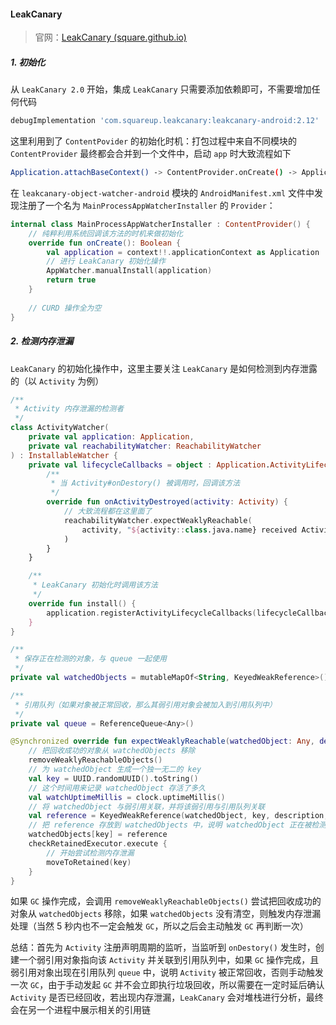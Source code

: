 #### LeakCanary

> 官网：[LeakCanary (square.github.io)](https://square.github.io/leakcanary/)

##### 1. 初始化

从 `LeakCanary 2.0` 开始，集成 `LeakCanary` 只需要添加依赖即可，不需要增加任何代码

````groovy
debugImplementation 'com.squareup.leakcanary:leakcanary-android:2.12'
````

这里利用到了 `ContentPovider` 的初始化时机：打包过程中来自不同模块的 `ContentProvider` 最终都会合并到一个文件中，启动 `app` 时大致流程如下

````sh
Application.attachBaseContext() -> ContentProvider.onCreate() -> Application.onCreate() ->Activity.onCreate()
````

在 `leakcanary-object-watcher-android` 模块的 `AndroidManifest.xml` 文件中发现注册了一个名为 `MainProcessAppWatcherInstaller` 的 `Provider`：

````kotlin
internal class MainProcessAppWatcherInstaller : ContentProvider() {
    // 纯粹利用系统回调该方法的时机来做初始化
    override fun onCreate(): Boolean {
        val application = context!!.applicationContext as Application
        // 进行 LeakCanary 初始化操作
        AppWatcher.manualInstall(application)
        return true
    }
    
    // CURD 操作全为空
}
````

##### 2. 检测内存泄漏

`LeakCanary` 的初始化操作中，这里主要关注 `LeakCanary` 是如何检测到内存泄露的（以 `Activity` 为例）

````kotlin
/**
 * Activity 内存泄漏的检测者
 */
class ActivityWatcher(
    private val application: Application,
    private val reachabilityWatcher: ReachabilityWatcher
) : InstallableWatcher {
    private val lifecycleCallbacks = object : Application.ActivityLifecycleCallbacks by noOpDelegate() {
        /**
         * 当 Activity#onDestory() 被调用时，回调该方法
         */
        override fun onActivityDestroyed(activity: Activity) {
            // 大致流程都在这里面了
            reachabilityWatcher.expectWeaklyReachable(
                activity, "${activity::class.java.name} received Activity#onDestroy() callback"
            )
        }
    }

    /**
     * LeakCanary 初始化时调用该方法
     */
    override fun install() {
        application.registerActivityLifecycleCallbacks(lifecycleCallbacks)
    }
}
````

````kotlin
/**
 * 保存正在检测的对象，与 queue 一起使用
 */
private val watchedObjects = mutableMapOf<String, KeyedWeakReference>()

/**
 * 引用队列（如果对象被正常回收，那么其弱引用对象会被加入到引用队列中）
 */
private val queue = ReferenceQueue<Any>()

@Synchronized override fun expectWeaklyReachable(watchedObject: Any, description: String) {
    // 把回收成功的对象从 watchedObjects 移除
    removeWeaklyReachableObjects()
    // 为 watchedObject 生成一个独一无二的 key
    val key = UUID.randomUUID().toString()
    // 这个时间用来记录 watchedObject 存活了多久
    val watchUptimeMillis = clock.uptimeMillis()
    // 将 watchedObject 与弱引用关联，并将该弱引用与引用队列关联
    val reference = KeyedWeakReference(watchedObject, key, description, watchUptimeMillis, queue)
    // 把 reference 存放到 watchedObjects 中，说明 watchedObject 正在被检测
    watchedObjects[key] = reference
    checkRetainedExecutor.execute {
        // 开始尝试检测内存泄漏
        moveToRetained(key)
    }
}
````

如果 `GC` 操作完成，会调用 `removeWeaklyReachableObjects()` 尝试把回收成功的对象从 `watchedObjects` 移除，如果 `watchedObjects` 没有清空，则触发内存泄漏处理（当然 5 秒内也不一定会触发 `GC`，所以之后会主动触发 `GC` 再判断一次）

总结：首先为 `Activity` 注册声明周期的监听，当监听到 `onDestory()` 发生时，创建一个弱引用对象指向该 `Activity` 并关联到引用队列中，如果 `GC` 操作完成，且弱引用对象出现在引用队列 `queue` 中，说明 `Activity` 被正常回收，否则手动触发一次 `GC`，由于手动发起 `GC` 并不会立即执行垃圾回收，所以需要在一定时延后确认 `Activity` 是否已经回收，若出现内存泄漏，`LeakCanary` 会对堆栈进行分析，最终会在另一个进程中展示相关的引用链

